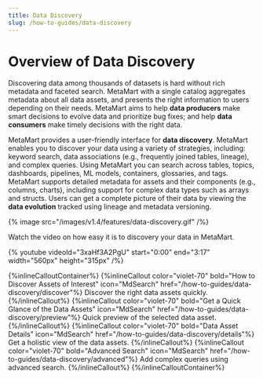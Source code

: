 ```yaml
---
title: Data Discovery
slug: /how-to-guides/data-discovery
---
```


# Overview of Data Discovery

Discovering data among thousands of datasets is hard without rich metadata and faceted search. MetaMart with a single catalog aggregates metadata about all data assets, and presents the right information to users depending on their needs. MetaMart aims to help **data producers** make smart decisions to evolve data and prioritize bug fixes; and help **data consumers** make timely decisions with the right data.

MetaMart provides a user-friendly interface for **data discovery**. MetaMart enables you to discover your data using a variety of strategies, including: keyword search, data associations (e.g., frequently joined tables, lineage), and complex queries. Using MetaMart you can search across tables, topics, dashboards, pipelines, ML models, containers, glossaries, and tags. MetaMart supports detailed metadata for assets and their components (e.g., columns, charts), including support for complex data types such as arrays and structs. Users can get a complete picture of their data by viewing the **data evolution** tracked using lineage and metadata versioning.

{% image
  src="/images/v1.4/features/data-discovery.gif"
/%}

Watch the video on how easy it is to discovery your data in MetaMart.

{%  youtube videoId="3xaHf3A2PgU" start="0:00" end="3:17" width="560px" height="315px" /%}

{%inlineCalloutContainer%}
 {%inlineCallout
  color="violet-70"
  bold="How to Discover Assets of Interest"
  icon="MdSearch"
  href="/how-to-guides/data-discovery/discover"%}
  Discover the right data assets quickly.
 {%/inlineCallout%}
 {%inlineCallout
  color="violet-70"
  bold="Get a Quick Glance of the Data Assets"
  icon="MdSearch"
  href="/how-to-guides/data-discovery/preview"%}
  Quick preview of the selected data asset.
 {%/inlineCallout%}
 {%inlineCallout
  color="violet-70"
  bold="Data Asset Details"
  icon="MdSearch"
  href="/how-to-guides/data-discovery/details"%}
  Get a holistic view of the data assets.
 {%/inlineCallout%}
 {%inlineCallout
  color="violet-70"
  bold="Advanced Search"
  icon="MdSearch"
  href="/how-to-guides/data-discovery/advanced"%}
  Add complex queries using advanced search.
 {%/inlineCallout%}
{%/inlineCalloutContainer%}

